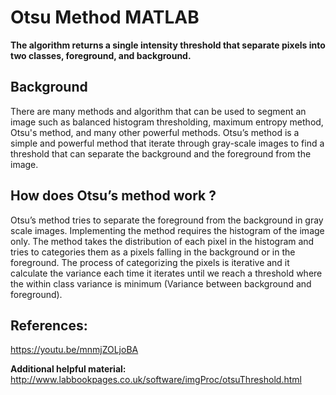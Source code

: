 
# Otsu Method MATLAB

**The algorithm returns a single intensity threshold that separate pixels into two classes, foreground, and
background.**

## Background

  There are many methods and algorithm that can be used to segment an image such as balanced
histogram thresholding, maximum entropy method, Otsu's method, and many other powerful
methods. Otsu’s method is a simple and powerful method that iterate through gray-scale
images to find a threshold that can separate the background and the foreground from the image.

## How does Otsu’s method work ?

  Otsu’s method tries to separate the foreground from the background in gray scale images. Implementing the method
requires the histogram of the image only. The method takes the distribution of each pixel in the histogram and tries to
categories them as a pixels falling in the background or in the foreground. The process of categorizing the pixels is
iterative and it calculate the variance each time it iterates until we reach a threshold where the within class variance is
minimum (Variance between background and foreground).


## References:

https://youtu.be/mnmjZOLjoBA

**Additional helpful material:**
http://www.labbookpages.co.uk/software/imgProc/otsuThreshold.html
